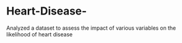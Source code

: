 # Heart-Disease-
Analyzed a dataset  to assess the impact of various variables on the likelihood of heart disease 
